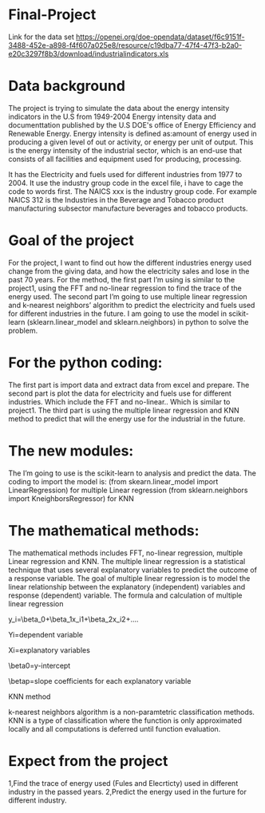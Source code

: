 # Final-Project
Link for the data set
https://openei.org/doe-opendata/dataset/f6c9151f-3488-452e-a898-f4f607a025e8/resource/c19dba77-47f4-47f3-b2a0-e20c3297f8b3/download/industrialindicators.xls

# Data background
The project is trying to simulate the data about the energy intensity indicators in the U.S from 1949-2004
Energy intensity data and documenttation published by the U.S DOE's office of Energy Efficiency and Renewable Energy.
Energy intensity is defined as:amount of energy used in producing a given level of out or activity, or energy per unit of output. This is the energy intensity of the industrial sector, which is an end-use that consists of all facilities and equipment used for producing, processing. 

It has the Electricity and fuels used for different industries from 1977 to 2004. 
It use the industry group code in the excel file, i have to cage the code to words first.
The NAICS xxx is the industry group code. For example NAICS 312 is the Industries in the Beverage and Tobacco product manufacturing subsector manufacture beverages and tobacco products.

# Goal of the project
For the project, I want to find out how the different industries energy used change from the giving data, and how the electricity sales and lose in the past 70 years.
For the method, the first part I’m using is similar to the project1, using the FFT and no-linear regression to find the trace of the energy used.
The second part I’m going to use multiple linear regression and k-nearest neighbors’ algorithm to predict the electricity and fuels used for different industries in the future. I am going to use the model in scikit-learn (sklearn.linear_model and sklearn.neighbors) in python to solve the problem. 

# For the python coding:
The first part is import data and extract data from excel and prepare.
The second part is plot the data for electricity and fuels use for different industries. Which include the FFT and no-linear.. Which is similar to project1.
The third part is using the multiple linear regression and KNN method to predict that will the energy use for the industrial in the future.

# The new modules:
The I’m going to use is the scikit-learn to analysis and predict the data. The coding to import the model is:
  (from skearn.linear_model import LinearRegression) for multiple Linear regression
  (from sklearn.neighbors import KneighborsRegressor) for KNN 

# The mathematical methods:
The mathematical methods includes FFT, no-linear regression, multiple Linear regression and KNN.
The multiple linear regression is a statistical technique that uses several explanatory variables to predict the outcome of a response variable. The goal of multiple linear regression is to model the linear relationship between the explanatory (independent) variables and response (dependent) variable.
The formula and calculation of multiple linear regression

y_i=\beta_0+\beta_1x_i1+\beta_2x_i2+....

Yi=dependent variable

Xi=explanatory variables

\beta0=y-intercept

\betap=slope coefficients for each explanatory variable

KNN method

k-nearest neighbors algorithm is a non-paramtetric classification methods.
KNN is a type of classification where the function is only approximated locally and all computations is deferred until function evaluation.

# Expect from the project
1,Find the trace of energy used (Fules and Elecrticty) used in different industry in the passed years. 
2,Predict the energy used in the furture for different industry. 

